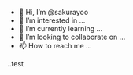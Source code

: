 - 👋 Hi, I’m @sakurayoo
- 👀 I’m interested in ...
- 🌱 I’m currently learning ...
- 💞️ I’m looking to collaborate on ...
- 📫 How to reach me ...

<!---
sakurayoo/sakurayoo is a ✨ special ✨ repository because its `README.md` (this file) appears on your GitHub profile.
You can click the Preview link to take a look at your changes.
--->
..test

